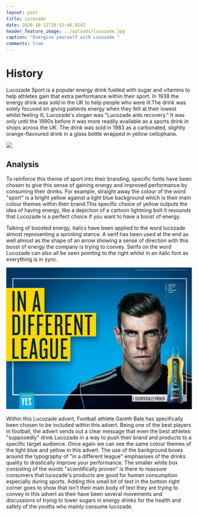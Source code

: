 ```yaml
---
layout: post
title: Lucozade
date: 2020-10-12T16:52:46.924Z
header_feature_image: ../uploads/lucozade.jpg
caption: "Energise yourself with Lucozade "
comments: true
---
```

# History

Lucozade Sport is a popular energy drink fuelled with sugar and vitamins to help athletes gain that extra performance within their sport. In 1938 the energy drink was sold in the UK to help people who were ill.The drink was solely focused on giving patients energy when they felt at their lowest whilst feeling ill, Lucozade's slogan was "Lucozade aids recovery." It was only until the 1990s before it was more readily available as a sports drink in shops across the UK. The drink was sold in 1983 as a carbonated, slightly orange-flavoured drink in a glass bottle wrapped in yellow cellophane.

![](../uploads/lucozade-1-.jpg)

## Analysis

To reinforce this theme of sport into their branding, specific fonts have been chosen to give this sense of gaining energy and improved performance by consuming their drinks. For example, straight away the colour of the word "sport" is a bright yellow against a light blue background which is their main colour themes within their brand.This specific choice of yellow outputs the idea of having energy, like a depiction of a cartoon lightning bolt it resounds that Lucozade is a perfect choice if you want to have a boost of energy.

Talking of boosted energy, italics have been applied to the word lucozade almost representing a sprinting stance. A serif has been used at the end as well almost as the shape of an arrow showing a sense of direction with this boost of energy the company is trying to convey. Serifs on the word Lucozade can also all be seen pointing to the right whilst in an italic font as everything is in sync.

![](../uploads/lucozade-ad.jpg)

Within this Lucozade advert, Football athlete Gareth Bale has specifically been chosen to be included within this advert. Being one of the best players in football, the advert sends out a clear message that even the best athletes "supposedly" drink Lucozade in a way to push their brand and products to a specific target audience. Once again we can see the same colour themes of the light blue and yellow in this advert. The use of the background boxes around the typography of "in a different league" emphasises of the drinks quality to drastically improve your performance. The smaller white box consisting of the words "scientifically proven" is there to reassure consumers that lucozade's products are good for human consumption especially during sports. Adding this small bit of text in the bottom right corner goes to show that isn't their main body of text they are trying to convey in this advert as their have been several movements and discussions of trying to  lower sugars in energy drinks for the health and safety of the youths who mainly consume lucozade.